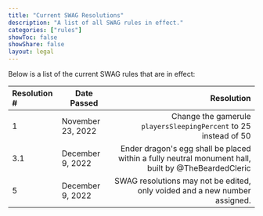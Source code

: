 ```yaml
---
title: "Current SWAG Resolutions"
description: "A list of all SWAG rules in effect."
categories: ["rules"]
showToc: false
showShare: false
layout: legal
---
```


Below is a list of the current SWAG rules that are in effect:

| Resolution # | Date Passed | Resolution |
|:-------------|-------------|-----------:|
|1|November 23, 2022| Change the gamerule `playersSleepingPercent` to 25 instead of 50 |
|3.1|December 9, 2022 | Ender dragon's egg shall be placed within a fully neutral monument hall, built by @TheBeardedCleric |
|5|December 9, 2022 | SWAG resolutions may not be edited, only voided and a new number assigned. |